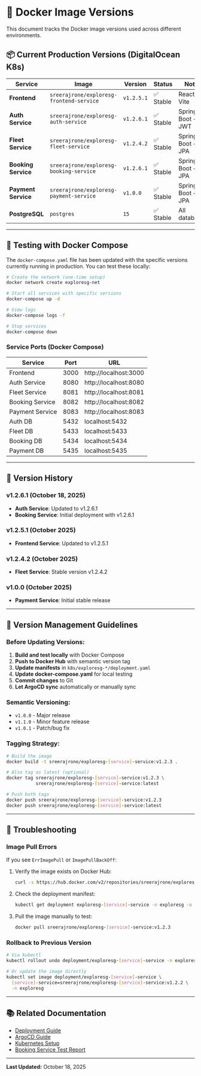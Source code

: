# 🐳 Docker Image Versions

This document tracks the Docker image versions used across different environments.

## 📦 Current Production Versions (DigitalOcean K8s)

| Service | Image | Version | Status | Notes |
|---------|-------|---------|--------|-------|
| **Frontend** | `sreerajrone/exploresg-frontend-service` | `v1.2.5.1` | ✅ Stable | React + Vite |
| **Auth Service** | `sreerajrone/exploresg-auth-service` | `v1.2.6.1` | ✅ Stable | Spring Boot + JWT |
| **Fleet Service** | `sreerajrone/exploresg-fleet-service` | `v1.2.4.2` | ✅ Stable | Spring Boot + JPA |
| **Booking Service** | `sreerajrone/exploresg-booking-service` | `v1.2.6.1` | ✅ Stable | Spring Boot + JPA |
| **Payment Service** | `sreerajrone/exploresg-payment-service` | `v1.0.0` | ✅ Stable | Spring Boot + JPA |
| **PostgreSQL** | `postgres` | `15` | ✅ Stable | All databases |

---

## 🧪 Testing with Docker Compose

The `docker-compose.yaml` file has been updated with the specific versions currently running in production. You can test these locally:

```bash
# Create the network (one-time setup)
docker network create exploresg-net

# Start all services with specific versions
docker-compose up -d

# View logs
docker-compose logs -f

# Stop services
docker-compose down
```

### Service Ports (Docker Compose)

| Service | Port | URL |
|---------|------|-----|
| Frontend | 3000 | http://localhost:3000 |
| Auth Service | 8080 | http://localhost:8080 |
| Fleet Service | 8081 | http://localhost:8081 |
| Booking Service | 8082 | http://localhost:8082 |
| Payment Service | 8083 | http://localhost:8083 |
| Auth DB | 5432 | localhost:5432 |
| Fleet DB | 5433 | localhost:5433 |
| Booking DB | 5434 | localhost:5434 |
| Payment DB | 5435 | localhost:5435 |

---

## 🔄 Version History

### v1.2.6.1 (October 18, 2025)
- **Auth Service**: Updated to v1.2.6.1
- **Booking Service**: Initial deployment with v1.2.6.1

### v1.2.5.1 (October 2025)
- **Frontend Service**: Updated to v1.2.5.1

### v1.2.4.2 (October 2025)
- **Fleet Service**: Stable version v1.2.4.2

### v1.0.0 (October 2025)
- **Payment Service**: Initial stable release

---

## 📝 Version Management Guidelines

### Before Updating Versions:

1. **Build and test locally** with Docker Compose
2. **Push to Docker Hub** with semantic version tag
3. **Update manifests** in `k8s/exploresg-*/deployment.yaml`
4. **Update docker-compose.yaml** for local testing
5. **Commit changes** to Git
6. **Let ArgoCD sync** automatically or manually sync

### Semantic Versioning:

- `v1.0.0` - Major release
- `v1.1.0` - Minor feature release
- `v1.0.1` - Patch/bug fix

### Tagging Strategy:

```bash
# Build the image
docker build -t sreerajrone/exploresg-[service]-service:v1.2.3 .

# Also tag as latest (optional)
docker tag sreerajrone/exploresg-[service]-service:v1.2.3 \
           sreerajrone/exploresg-[service]-service:latest

# Push both tags
docker push sreerajrone/exploresg-[service]-service:v1.2.3
docker push sreerajrone/exploresg-[service]-service:latest
```

---

## 🚨 Troubleshooting

### Image Pull Errors

If you see `ErrImagePull` or `ImagePullBackOff`:

1. Verify the image exists on Docker Hub:
   ```bash
   curl -s https://hub.docker.com/v2/repositories/sreerajrone/exploresg-[service]-service/tags/ | grep -o '"name":"[^"]*"'
   ```

2. Check the deployment manifest:
   ```bash
   kubectl get deployment exploresg-[service]-service -n exploresg -o yaml | grep image:
   ```

3. Pull the image manually to test:
   ```bash
   docker pull sreerajrone/exploresg-[service]-service:v1.2.3
   ```

### Rollback to Previous Version

```bash
# Via kubectl
kubectl rollout undo deployment/exploresg-[service]-service -n exploresg

# Or update the image directly
kubectl set image deployment/exploresg-[service]-service \
  [service]-service=sreerajrone/exploresg-[service]-service:v1.2.2 \
  -n exploresg
```

---

## 📚 Related Documentation

- [Deployment Guide](./QUICKSTART.md)
- [ArgoCD Guide](./ARGOCD.md)
- [Kubernetes Setup](./MINIKUBE_SETUP_GUIDE.md)
- [Booking Service Test Report](./BOOKING_SERVICE_ENDPOINT_TEST_REPORT.md)

---

**Last Updated:** October 18, 2025
